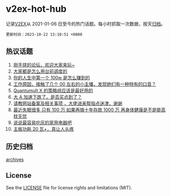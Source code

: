 # v2ex-hot-hub

 记录[V2EX](https://www.v2ex.com/)从 2021-01-06 日至今的热门话题。每小时抓取一次数据，按天[归档](archives)。

`更新时间：2023-10-22 13:10:51 +0800`

## 热议话题

1. [刚手搓的论坛，欢迎大家来玩~](https://www.v2ex.com/t/984105)
1. [大家都是怎么用台前调度的](https://www.v2ex.com/t/984025)
1. [你的人生中第一个 100w 是怎么赚到的](https://www.v2ex.com/t/984185)
1. [工作原因，接触了几个 00 左右的小主播，发现她们有一种特有的口音？](https://www.v2ex.com/t/984075)
1. [Quantumult X 的策略组应该是最好用的](https://www.v2ex.com/t/984059)
1. [大 A 加速下跌了，是否买点到了？](https://www.v2ex.com/t/984122)
1. [请教网站备案及相关事项 ，大佬进来帮指点迷津，谢谢](https://www.v2ex.com/t/984039)
1. [最近失眠很多 只有 100 万 如果再搞十年存款 1000 万 再身体健康是不是能高枕无忧](https://www.v2ex.com/t/984195)
1. [说说最容易吃灰的家用电器吧](https://www.v2ex.com/t/984178)
1. [主板功耗 20 瓦+，真让人头疼](https://www.v2ex.com/t/984162)

## 历史归档

[archives](archives)

## License

See the [LICENSE](LICENSE) file for license rights and limitations (MIT).
